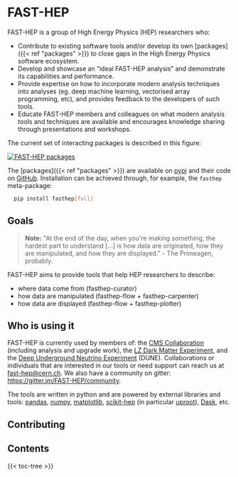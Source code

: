 # FAST-HEP

FAST-HEP is a group of High Energy Physics (HEP) researchers who:
- Contribute to existing software tools and/or develop its own [packages]({{< ref "packages" >}}) to close gaps in the High Energy Physics software ecosystem.
- Develop and showcase an “ideal FAST-HEP analysis” and demonstrate its capabilities and performance.
- Provide expertise on how to incorporate modern analysis techniques into analyses (eg. deep machine learning, vectorised array programming, etc), and provides feedback to the developers of such tools.
- Educate FAST-HEP members and colleagues on what modern analysis tools and techniques are available and encourages knowledge sharing through presentations and workshops.

The current set of interacting packages is described in this figure: 

[![FAST-HEP packages](/images/package_overview-colour-description-all_packages.png)](/images/package_overview-colour-description-all_packages.png)

The [packages]({{< ref "packages" >}}) are available on [pypi](https://pypi.org/user/fast-hep/) and their code on [GitHub](https://github.com/fast-hep/). Installation can be achieved through, for example, the `fasthep` meta-package:

```bash
  pip install fasthep[full]
```

## Goals
> **Note:**  "At the end of the day, when you're making something, the hardest part to understand [...] is how data are originated, how they are manipulated, and how they are displayed." - The Primeagen, probably.

FAST-HEP aims to provide tools that help HEP researchers to describe:
- where data come from (fasthep-curator)
- how data are manipulated (fasthep-flow + fasthep-carpenter)
- how data are displayed (fasthep-flow + fasthep-plotter)

## Who is using it
FAST-HEP is currently used by members of: the [CMS Collaboration](https://cms.cern) (including analysis and upgrade work), the [LZ Dark Matter Experiment](https://lz.lbl.gov/), and the [Deep Underground Neutrino Experiment](https://www.dunescience.org/) (DUNE).
Collaborations or individuals that are interested in our tools or need support can reach us at [fast-hep@cern.ch](mailto:fast-hep@cern.ch). We also have a community on gitter: https://gitter.im/FAST-HEP/community.

The tools are written in python and are powered by external libraries and tools: [pandas](https://pandas.pydata.org/), [numpy](https://www.numpy.org/), [matplotlib](https://matplotlib.org/), [scikit-hep](https://scikit-hep.org/) (in particular [uproot](https://github.com/scikit-hep/uproot>)), [Dask](https://www.dask.org/), etc.

## Contributing

## Contents

{{< toc-tree >}}